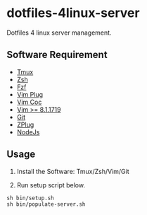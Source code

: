 # dotfiles-4linux-server
Dotfiles 4 linux server management.

## Software Requirement

- [Tmux](https://github.com/tmux/tmux/wiki)
- [Zsh](https://www.zsh.org/)
- [Fzf](https://github.com/junegunn/fzf)
- [Vim Plug](https://github.com/junegunn/vim-plug)
- [Vim Coc](https://github.com/neoclide/coc.nvim)
- [Vim >= 8.1.1719](https://www.vim.org/)
- [Git](https://git-scm.com/)
- [ZPlug](https://github.com/zplug/zplug)
- [NodeJs](https://nodejs.org/en)

## Usage
1. Install the Software: Tmux/Zsh/Vim/Git

2. Run setup script below.
```
sh bin/setup.sh
sh bin/populate-server.sh
```
